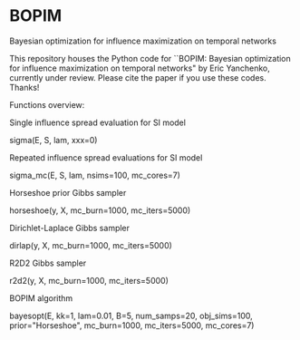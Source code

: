 # BOPIM
Bayesian optimization for influence maximization on temporal networks


This repository houses the Python code for ``BOPIM: Bayesian optimization for influence maximization on temporal networks" by Eric Yanchenko, currently under review. Please cite the paper if you use these codes. Thanks!


Functions overview:

Single influence spread evaluation for SI model

sigma(E, S, lam, xxx=0)


Repeated influence spread evaluations for SI model

sigma_mc(E, S, lam, nsims=100, mc_cores=7)


Horseshoe prior Gibbs sampler

horseshoe(y, X, mc_burn=1000, mc_iters=5000)


Dirichlet-Laplace Gibbs sampler

dirlap(y, X, mc_burn=1000, mc_iters=5000)


R2D2 Gibbs sampler

r2d2(y, X, mc_burn=1000, mc_iters=5000)


BOPIM algorithm

bayesopt(E, kk=1, lam=0.01, B=5, num_samps=20, obj_sims=100, prior="Horseshoe", mc_burn=1000, mc_iters=5000, mc_cores=7)
